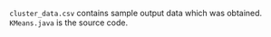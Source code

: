 `cluster_data.csv` contains sample output data which was obtained.
`KMeans.java` is the source code.
